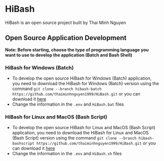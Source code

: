 # HiBash
HiBash is an open source project built by Thai Minh Nguyen

## Open Source Application Development
**Note: Before starting, choose the type of programming language you want to use to develop the application (Batch and Bash Shell)**

### HiBash for Windows (Batch)
- To develop the open source HiBash for Windows (Batch) application, you need to download the HiBash for Windows (Batch) version using the command `git clone --branch hibash-batch https://github.com/thaiminhnguyen1999/HiBash.git` or you can download it [here](https://github.com/thaiminhnguyen1999/HiBash/archive/refs/heads/hibash-batch.zip)
- Change the information in the `.env` and `HiBash.bat` files

### HiBash for Linux and MacOS (Bash Script)
- To develop the open source HiBash for Linux and MacOS (Bash Script) application, you need to download the HiBash for Linux and MacOS (Bash Script) version using the command `git clone --branch hibash-bashscript https://github.com/thaiminhnguyen1999/HiBash.git` or you can download it [here](https://github.com/thaiminhnguyen1999/HiBash/archive/refs/heads/hibash-bashscript.zip)
- Change the information in the `.env` and `HiBash.sh` files
